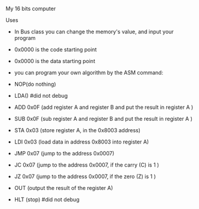 My 16 bits computer

Uses
* In Bus class you can change the memory's value, and input your program
* 0x0000 is the code starting point
* 0x0000 is the data starting point
* you can program your own algorithm by the ASM command:

* NOP(do nothing)
* LDA() #did not debug
* ADD 0x0F (add register A and register B and put the result in register A )
* SUB 0x0F (sub register A and register B and put the result in register A )
* STA 0x03 (store register A, in the 0x8003 address)
* LDI 0x03 (load data in address 0x8003 into register A)
* JMP 0x07 (jump to the address 0x0007)
* JC  0x07 (jump to the address 0x0007, if the carry (C) is 1 )
* JZ  0x07 (jump to the address 0x0007, if the zero (Z) is 1 )
* OUT (output the result of the register A)
* HLT (stop) #did not debug


